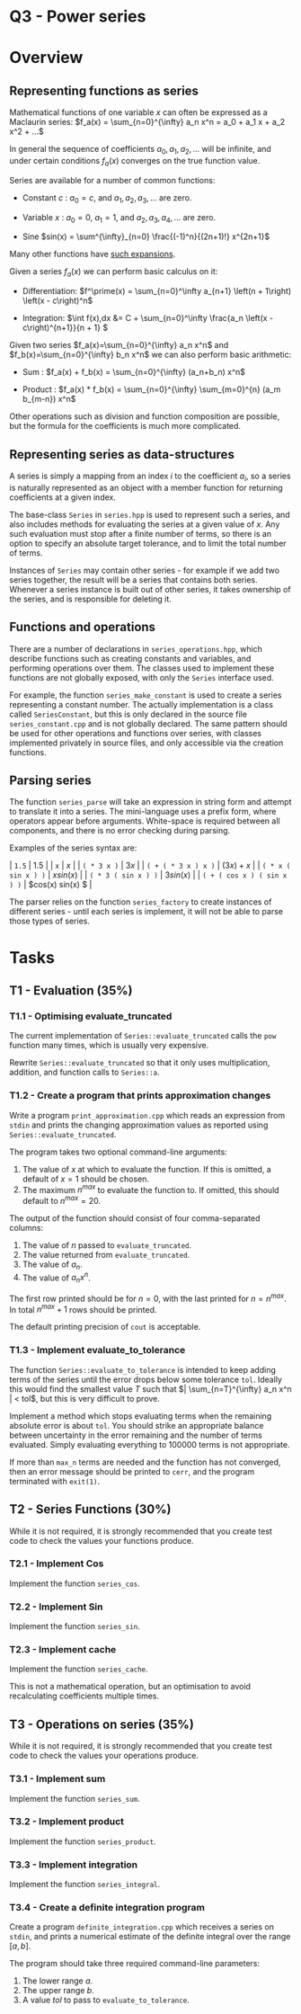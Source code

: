 Q3 - Power series
=================

Overview
========

Representing functions as series
--------------------------------

Mathematical functions of one variable $x$ can often be expressed as a Maclaurin series:
$f_a(x) = \sum_{n=0}^{\infty} a_n x^n = a_0 + a_1 x + a_2 x^2 + ...$

In general the sequence of coefficients $a_0,a_1,a_2,...$ will be infinite,
and under certain conditions $f_a(x)$ converges on the true function value.

Series are available for a number of common functions:

- Constant $c$ : $a_0=c$, and $a_1,a_2,a_3,...$ are zero.

- Variable $x$ : $a_0=0$, $a_1=1$, and $a_2,a_3,a_4,...$ are zero.

- Sine $sin(x) = \sum^{\infty}_{n=0} \frac{(-1)^n}{(2n+1)!} x^{2n+1}$

Many other functions have [such expansions](https://en.wikipedia.org/wiki/Taylor_series#List_of_Maclaurin_series_of_some_common_functions).

Given a series $f_a(x)$ we can perform basic calculus on it:

- Differentiation: $f^\prime(x) = \sum_{n=0}^\infty a_{n+1} \left(n + 1\right) \left(x - c\right)^n$

- Integration: $\int f(x)\,dx &= C + \sum_{n=0}^\infty \frac{a_n \left(x - c\right)^{n+1}}{n + 1} $

Given two series $f_a(x)=\sum_{n=0}^{\infty} a_n x^n$ and $f_b(x)=\sum_{n=0}^{\infty} b_n x^n$
we can also perform basic arithmetic:

- Sum : $f_a(x) + f_b(x) = \sum_{n=0}^{\infty} (a_n+b_n) x^n$

- Product : $f_a(x) * f_b(x) = \sum_{n=0}^{\infty} \sum_{m=0}^{n} (a_m b_{m-n}) x^n$

Other operations such as division and function composition are possible, but the
formula for the coefficients is much more complicated.

Representing series as data-structures
--------------------------------------

A series is simply a mapping from an index $i$ to the coefficient $a_i$, 
so a series is naturally represented as an object with a member function
for returning coefficients at a given index.

The base-class `Series` in `series.hpp` is used to represent such a series,
and also includes methods for evaluating the series at a given value of $x$.
Any such evaluation must stop after a finite number of terms, so there
is an option to specify an absolute target tolerance, and to limit the total
number of terms.

Instances of `Series` may contain other series - for example if we add two
series together, the result will be a series that contains both series.
Whenever a series instance is built out of other series, it takes ownership
of the series, and is responsible for deleting it.

Functions and operations
------------------------

There are a number of declarations in `series_operations.hpp`,
which describe functions such as creating constants and variables,
and performing operations over them. The classes used to implement
these functions are not globally exposed, with only the `Series`
interface used.

For example, the function `series_make_constant` is used to create
a series representing a constant number. The actually implementation
is a class called `SeriesConstant`, but this is only declared in
the source file `series_constant.cpp` and is not globally declared.
The same pattern should be used for other operations and functions
over series, with classes implemented privately in source files,
and only accessible via the creation functions.

Parsing series
--------------

The function `series_parse` will take an expression in string form
and attempt to translate it into a series. The mini-language
uses a prefix form, where operators appear before arguments. White-space
is required between all components, and there is no error checking during parsing.

Examples of the series syntax are:

| `1.5`                        | $1.5$ |
| `x`                          | $x$  |
| `( * 3 x )`                  | $3 x$  |
| `( + ( * 3 x ) x )`          | $(3 x) + x$  |
| `( * x ( sin x ) )`          | $x sin(x)$  |
| `( * 3 ( sin x ) )`          | $3 sin(x)$  |
| `( + ( cos x ) ( sin x ) )`  | $cos(x) sin(x) $  |

The parser relies on the function `series_factory` to create instances
of different series - until each series is implement, it will not
be able to parse those types of series.

Tasks
=====

T1 - Evaluation (35%)
---------------------

### T1.1 - Optimising evaluate_truncated

The current implementation of `Series::evaluate_truncated` calls the
`pow` function many times, which is usually very expensive.

Rewrite `Series::evaluate_truncated` so that it only uses multiplication,
addition, and function calls to `Series::a`.

### T1.2 - Create a program that prints approximation changes

Write a program `print_approximation.cpp` which reads an
expression from `stdin` and prints the changing approximation
values as reported using `Series::evaluate_truncated`.

The program takes two optional command-line arguments:

1.  The value of $x$ at which to evaluate the function. If this is
    omitted, a default of $x=1$ should be chosen.
2.  The maximum $n^{max}$ to evaluate the function to. If omitted, this
    should default to $n^{max}=20$.

The output of the function should consist of four comma-separated
columns:

1. The value of $n$ passed to `evaluate_truncated`.
2. The value returned from `evaluate_truncated`.
3. The value of $a_n$.
4. The value of $a_n x^n$.

The first row printed should be for $n=0$, with the last
printed for $n=n^{max}$. In total $n^{max}+1$ rows should be
printed.

The default printing precision of `cout` is acceptable.

### T1.3 - Implement evaluate_to_tolerance 

The function `Series::evaluate_to_tolerance` is intended to keep
adding terms of the series until the error drops below some tolerance
`tol`. Ideally this would find the smallest value $T$ such
that $| \sum_{n=T}^{\infty} a_n x^n | < tol$, but this is very
difficult to prove.

Implement a method which stops evaluating terms when the
remaining absolute error is about `tol`. You should strike
an appropriate balance between uncertainty in the error
remaining and the number of terms evaluated. Simply
evaluating everything to 100000 terms is not appropriate.

If more than `max_n` terms are needed and the function
has not converged, then an error message should be 
printed to `cerr`, and the program terminated with `exit(1)`.


T2 - Series Functions (30%)
---------------------------

While it is not required, it is strongly recommended that you create
test code to check the values your functions produce.

### T2.1 - Implement Cos

Implement the function `series_cos`.

### T2.2 - Implement Sin

Implement the function `series_sin`.

### T2.3 - Implement cache

Implement the function `series_cache`.

This is not a mathematical operation, but an optimisation to avoid
recalculating coefficients multiple times.

T3 - Operations on series (35%)
-------------------------------

While it is not required, it is strongly recommended that you create
test code to check the values your operations produce.

### T3.1 - Implement sum

Implement the function `series_sum`.

### T3.2 - Implement product

Implement the function `series_product`.

### T3.3 - Implement integration

Implement the function `series_integral`.

### T3.4 - Create a definite integration program

Create a program `definite_integration.cpp` which
receives a series on `stdin`, and prints a numerical
estimate of the definite integral over the range $[a,b]$.

The program should take three required command-line parameters:

1. The lower range $a$.
2. The upper range $b$.
3. A value $tol$ to pass to `evaluate_to_tolerance`.

